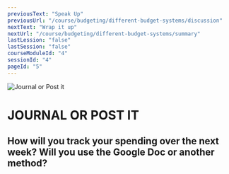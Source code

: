 ```yaml
---
previousText: "Speak Up"
previousUrl: "/course/budgeting/different-budget-systems/discussion"
nextText: "Wrap it up"
nextUrl: "/course/budgeting/different-budget-systems/summary"
lastLession: "false"
lastSession: "false"
courseModuleId: "4"
sessionId: "4"
pageId: "5"
---
```



![Journal or Post it](/assets/img/journal-it.png)
# JOURNAL OR POST IT

## How will you track your spending over the next week? Will you use the Google Doc or another method?
<sparkle-feed-post assignment-name="Will you use the Google Doc or another method?" ></sparkle-feed-post>
